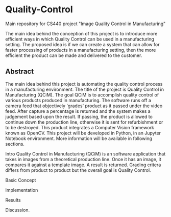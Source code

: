 # Quality-Control
Main repository for CS440 project "Image Quality Control in Manufacturing"

The main idea behind the conception of this project is to introduce more efficient ways in which Quality Control can be used in a manufacturing setting. The proposed idea is if we can create a system that can allow for faster processing of products in a manufacturing setting, then the more efficient the product can be made and delivered to the customer. 


<h2>Abstract</h2>

  The main idea behind this project is automating the quality control process in a manufacturing environment. The title of the project is Quality Control in Manufacturing (QCiM). The goal QCiM is to accomplish quality control of various products produced in manufacturing. The software runs off a camera feed that objectively 'grades' product as it passed under the video feed. After capture a percentage is returned and the system makes a judgement based upon the result. If passing, the product is allowed to continue down the production line, otherwise it is sent for refurbishment or to be destroyed.
  This product integrates a Computer Vision framework known as OpenCV. This project will be developed in Python, in an Jupyter Notebook environment. More information will be available in following sections.


Intro
Quality Control in Manufacturing (QCiM) is an software application that takes in images from a theoretical production line. Once it has an image, it compares it against a template image. A result is returned. Grading critera differs from product to product but the overall goal is Quality Control.

Basic Concept

Implementation

Results

Discussion.
